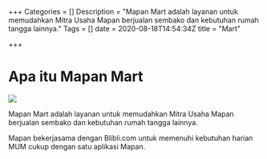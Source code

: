 +++
Categories = []
Description = "Mapan Mart adalah layanan untuk memudahkan Mitra Usaha Mapan berjualan sembako dan kebutuhan rumah tangga lainnya."
Tags = []
date = 2020-08-18T14:54:34Z
title = "Mart"

+++
<h1>Apa itu Mapan Mart</h1>

![](/images/mailer-mapanmart-page-1.png)

Mapan Mart adalah layanan untuk memudahkan Mitra Usaha Mapan berjualan sembako dan kebutuhan rumah tangga lainnya.  
  
Mapan bekerjasama dengan Blibli.com untuk memenuhi kebutuhan harian MUM cukup dengan satu aplikasi Mapan.